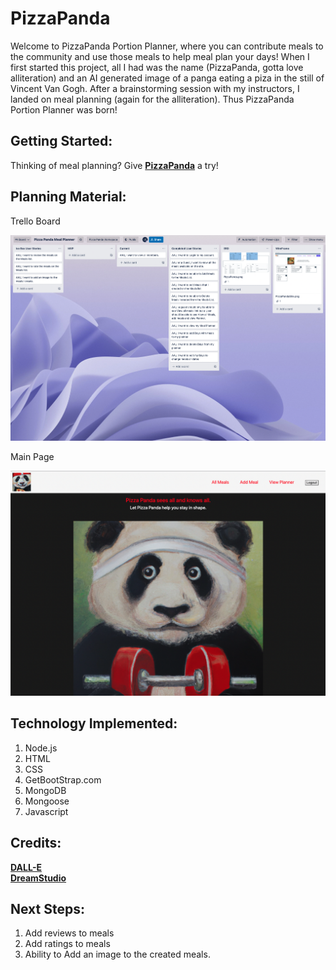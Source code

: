 # PizzaPanda

Welcome to PizzaPanda Portion Planner, where you can contribute meals to the community and use those meals to help meal plan your days!  When I first started this project, all I had was the name (PizzaPanda, gotta love alliteration) and an AI generated image of a panga eating a piza in the still of Vincent Van Gogh.  After a brainstorming session with my instructors, I landed on meal planning (again for the alliteration).  Thus PizzaPanda Portion Planner was born!

## Getting Started:
Thinking of meal planning?  Give **[PizzaPanda](https://pizza-panda.fly.dev/)** a try!

## Planning Material:

Trello Board

![](public/imgReadme/TrelloBoard.png)

Main Page

![](public/imgReadme/PizzaPandaMainPage.png)

## Technology Implemented:
1. Node.js
2. HTML
3. CSS
4. GetBootStrap.com
5. MongoDB
6. Mongoose
7. Javascript

## Credits:
**[DALL-E](https://labs.openai.com/)**   
**[DreamStudio](https://beta.dreamstudio.ai/dream)**   


## Next Steps:
1. Add reviews to meals
2. Add ratings to meals
3. Ability to Add an image to the created meals.

